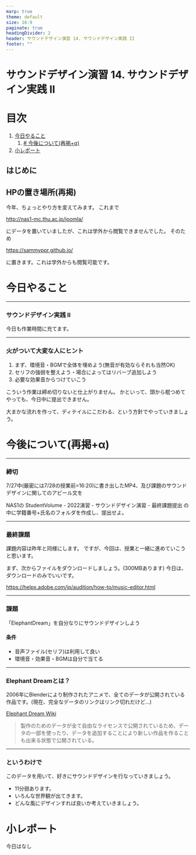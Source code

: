 ```yaml
---
marp: true
theme: default
size: 16:9
paginate: true
headingDivider: 2
header: サウンドデザイン演習 14. サウンドデザイン実践 II
footer: ""
---
```


# サウンドデザイン演習  14. サウンドデザイン実践 II<!-- omit in toc -->

# 目次<!-- omit in toc -->

1. [今日やること](#今日やること)
   1. [# 今後について(再掲+α)](#-今後について再掲α)
2. [小レポート](#小レポート)




## はじめに

## HPの置き場所(再掲)

今年、ちょっとやり方を変えてみます。
これまで

http://nas1-mc.thu.ac.jp/joomla/

にデータを置いていましたが、これは学外から閲覧できませんでした。
そのため

https://sammyppr.github.io/

に置きます。これは学外からも閲覧可能です。



# 今日やること

---
### サウンドデザイン実践 II
今日も作業時間に充てます。

---
### 火がついて大変な人にヒント
1. まず、環境音・BGMで全体を埋めよう(無音が有効ならそれも当然OK)
2. セリフの強弱を整えよう・場合によってはリバーブ追加しよう
3. 必要な効果音からつけていこう

こういう作業は締め切りないと仕上がりません。
かといって、頭から棍つめてやっても、今日中に提出できません。

大まかな流れを作って、ディテイルにこだわる、という方針でやっていきましょう。





# 今後について(再掲+α)
---
### 締切
7/27中(厳密には7/28の授業前=16:20)に書き出したMP4、及び課題のサウンドデザインに関してのアピール文を

NAS1の
StudentVolume - 2022演習 - サウンドデザイン演習 - 最終課題提出
の中に学籍番号+氏名のフォルダを作成し、提出せよ。

---
### 最終課題
課題内容は昨年と同様にします。
ですが、今回は、授業と一緒に進めていこうと思います。

まず、次からファイルをダウンロードしましょう。(300MBあります)
今日は、ダウンロードのみでいいです。

https://helpx.adobe.com/jp/audition/how-to/music-editor.html

---
### 課題
「ElephantDream」を自分なりにサウンドデザインしよう

#### 条件
- 音声ファイル(セリフ)は利用して良い
- 環境音・効果音・BGMは自分で当てる

---
### Elephant Dreamとは？
2006年にBlenderにより制作されたアニメで、全てのデータが公開されている作品です。(現在、完全なデータのリンクはリンク切れだけど...)

[Elephant Dream Wiki](https://ja.wikipedia.org/wiki/Elephants_Dream)
> 製作のためのデータが全て自由なライセンスで公開されているため、データの一部を使ったり、データを追加することにより新しい作品を作ることも出来る状態で公開されている。

---
### というわけで
このデータを用いて、好きにサウンドデザインを行なっていきましょう。
- 11分弱あります。
- いろんな世界観が出てきます。
- どんな風にデザインすれば良いか考えていきましょう。




# 小レポート
今日はなし


